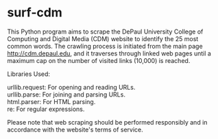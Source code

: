 # surf-cdm

This Python program aims to scrape the DePaul University College of Computing and Digital Media (CDM) website to identify the 25 most common words. The crawling process is initiated from the main page http://cdm.depaul.edu, and it traverses through linked web pages until a maximum cap on the number of visited links (10,000) is reached.

Libraries Used:

urllib.request: For opening and reading URLs. <br />
urllib.parse: For joining and parsing URLs. <br />
html.parser: For HTML parsing. <br />
re: For regular expressions.

Please note that web scraping should be performed responsibly and in accordance with the website's terms of service.

